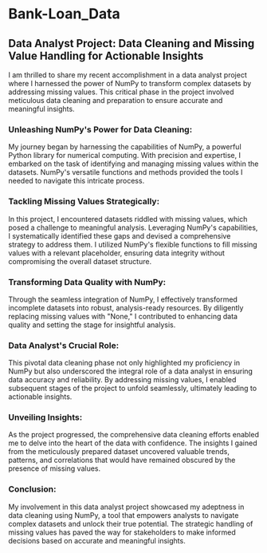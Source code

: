 # Bank-Loan_Data


## Data Analyst Project: Data Cleaning and Missing Value Handling for Actionable Insights


I am thrilled to share my recent accomplishment in a data analyst project where I harnessed the power of NumPy to transform complex datasets by addressing missing values. This critical phase in the project involved meticulous data cleaning and preparation to ensure accurate and meaningful insights.

### Unleashing NumPy's Power for Data Cleaning:

My journey began by harnessing the capabilities of NumPy, a powerful Python library for numerical computing. With precision and expertise, I embarked on the task of identifying and managing missing values within the datasets. NumPy's versatile functions and methods provided the tools I needed to navigate this intricate process.

### Tackling Missing Values Strategically:

In this project, I encountered datasets riddled with missing values, which posed a challenge to meaningful analysis. Leveraging NumPy's capabilities, I systematically identified these gaps and devised a comprehensive strategy to address them. I utilized NumPy's flexible functions to fill missing values with a relevant placeholder, ensuring data integrity without compromising the overall dataset structure.

### Transforming Data Quality with NumPy:

Through the seamless integration of NumPy, I effectively transformed incomplete datasets into robust, analysis-ready resources. By diligently replacing missing values with "None," I contributed to enhancing data quality and setting the stage for insightful analysis.

### Data Analyst's Crucial Role:

This pivotal data cleaning phase not only highlighted my proficiency in NumPy but also underscored the integral role of a data analyst in ensuring data accuracy and reliability. By addressing missing values, I enabled subsequent stages of the project to unfold seamlessly, ultimately leading to actionable insights.

### Unveiling Insights:

As the project progressed, the comprehensive data cleaning efforts enabled me to delve into the heart of the data with confidence. The insights I gained from the meticulously prepared dataset uncovered valuable trends, patterns, and correlations that would have remained obscured by the presence of missing values.

### Conclusion:

My involvement in this data analyst project showcased my adeptness in data cleaning using NumPy, a tool that empowers analysts to navigate complex datasets and unlock their true potential. The strategic handling of missing values has paved the way for stakeholders to make informed decisions based on accurate and meaningful insights.


